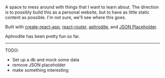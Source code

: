 A space to mess around with things that I want to learn about. The direction is to possibly build this as a personal website, but to have as little static content as possible. I'm not sure, we'll see where this goes.

Built with [create-react-app](https://github.com/facebookincubator/create-react-app), [react-router](https://github.com/ReactTraining/react-router), [aphrodite](https://github.com/Khan/aphrodite), and [JSON Placeholder](https://jsonplaceholder.typicode.com/).

Aphrodite has been pretty fun so far.

----

TODO:
- Set up a db and mock some data
- remove JSON placeholder
- make something interesting
